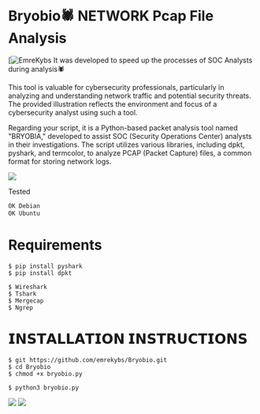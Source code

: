 # Bryobio🕷️ NETWORK Pcap File Analysis
[![EmreKybs](https://img.shields.io/badge/MadeBy-Emrekybs-red)
It was developed to speed up the processes of SOC Analysts during analysis🕷️

This tool is valuable for cybersecurity professionals, particularly in analyzing and understanding network traffic and potential security threats. 
The provided illustration reflects the environment and focus of a cybersecurity analyst using such a tool.

Regarding your script, it is a Python-based packet analysis tool named "BRYOBIA," developed to assist SOC (Security Operations Center) analysts in their investigations. 
The script utilizes various libraries, including dpkt, pyshark, and termcolor, to analyze PCAP (Packet Capture) files, a common format for storing network logs.

<img src="https://github.com/emrekybs/Bryobio/blob/main/bryobio.png">

Tested
```sh
OK Debian
OK Ubuntu
```

# Requirements
    $ pip install pyshark
    $ pip install dpkt
 
    $ Wireshark
    $ Tshark
    $ Mergecap
    $ Ngrep

# 𝗜𝗡𝗦𝗧𝗔𝗟𝗟𝗔𝗧𝗜𝗢𝗡 𝗜𝗡𝗦𝗧𝗥𝗨𝗖𝗧𝗜𝗢𝗡𝗦

    $ git https://github.com/emrekybs/Bryobio.git
    $ cd Bryobio
    $ chmod +x bryobio.py
     
    $ python3 bryobio.py
<img src="https://github.com/emrekybs/Bryobio/blob/main/1.png">
<img src="https://github.com/emrekybs/Bryobio/blob/main/3.png">
